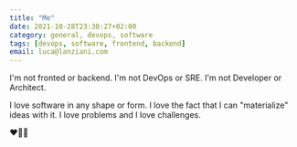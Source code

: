 ```yaml
---
title: "Me"
date: 2021-10-28T23:30:27+02:00
category: general, devops, software
tags: [devops, software, frontend, backend]
email: luca@lanziani.com
---
```


I'm not fronted or backend.
I'm not DevOps or SRE.
I'm not Developer or Architect.

I love software in any shape or form.
I love the fact that I can "materialize" ideas with it.
I love problems and I love challenges.

❤👨‍💻
